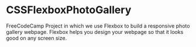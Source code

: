 # CSSFlexboxPhotoGallery
FreeCodeCamp Project in which we use Flexbox to build a responsive photo gallery webpage. Flexbox helps you design your webpage so that it looks good on any screen size.
